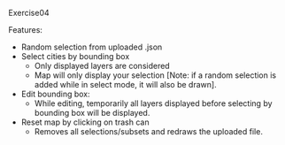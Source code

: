Exercise04

Features:
- Random selection from uploaded .json
- Select cities by bounding box
  - Only displayed layers are considered
  - Map will only display your selection [Note: if a random selection is added while in select mode, it will also be drawn].
- Edit bounding box:
  - While editing, temporarily all layers displayed before selecting by bounding box will be displayed. 
- Reset map by clicking on trash can
  - Removes all selections/subsets and redraws the uploaded file. 
